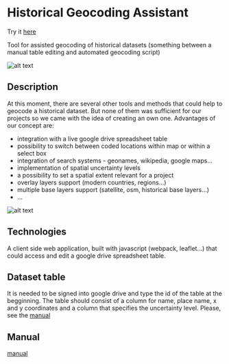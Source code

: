 # Historical Geocoding Assistant

Try it [here](http://hde.geogr.muni.cz/hga/)

Tool for assisted geocoding of historical datasets (something between a manual table editing and automated geocoding script)

![alt text](https://github.com/adammertel/historical-geocoder-assistant/blob/master/app/assets/icon.png 'Historical Geocoding Assistant Logo')

## Description

At this moment, there are several other tools and methods that could help to geocode a historical dataset. But none of them was sufficient for our projects so we came with the idea of creating an own one. Advantages of our concept are:

* integration with a live google drive spreadsheet table
* possibility to switch between coded locations within map or within a select box
* integration of search systems - geonames, wikipedia, google maps...
* implementation of spatial uncertainty levels
* a possibility to set a spatial extent relevant for a project
* overlay layers support (modern countries, regions...)
* multiple base layers support (satellite, osm, historical base layers...)
* ...

![alt text](https://github.com/adammertel/historical-geocoder-assistant/blob/master/screen.png 'Historical Geocoding Assistant Screen')

## Technologies

A client side web application, built with javascript (webpack, leaflet...) that could access and edit a google drive spreadsheet table.

## Dataset table

It is needed to be signed into google drive and type the id of the table at the begginning. The table should consist of a column for name, place name, x and y coordinates and a column that specifies the uncertainty level. Please, see the [manual](https://github.com/adammertel/historical-geocoder-assistant/tree/master/manual)

## Manual

[manual](https://github.com/adammertel/historical-geocoder-assistant/tree/master/manual)
